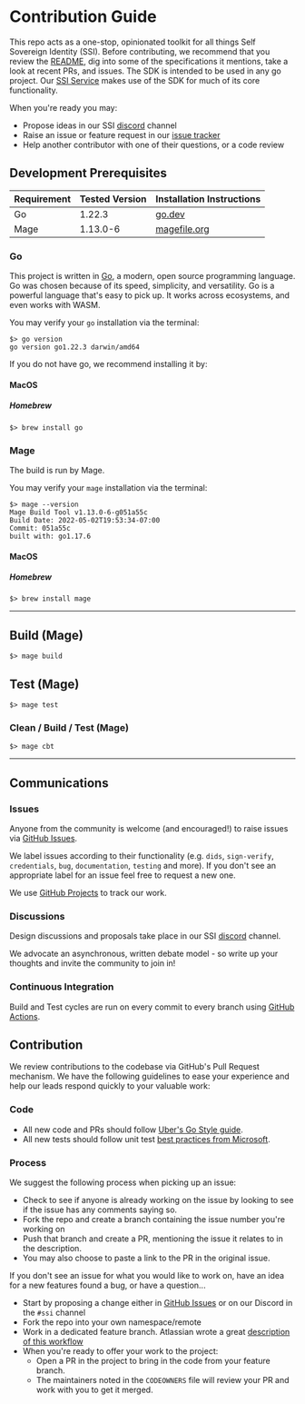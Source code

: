# Contribution Guide

This repo acts as a one-stop, opinionated toolkit for all things Self Sovereign Identity (SSI). Before contributing, we recommend that you review the [README](README.md), dig into some of the specifications it mentions, take a look at recent PRs, and issues. The SDK is intended to be used in any go project. Our [SSI Service](github.com/TBD54566975/ssi-service) makes use of the SDK for much of its core functionality.

When you're ready you may:
* Propose ideas in our SSI [discord](https://discord.com/channels/937858703112155166/969272692891086868) channel
* Raise an issue or feature request in our [issue tracker](https://github.com/TBD54566975/ssi-sdk/issues)
* Help another contributor with one of their questions, or a code review


## Development Prerequisites

| Requirement | Tested Version | Installation Instructions                              |
|-------------|----------------|--------------------------------------------------------|
| Go          | 1.22.3         | [go.dev](https://go.dev/doc/tutorial/compile-install)  |
| Mage        | 1.13.0-6       | [magefile.org](https://magefile.org/)                  |

### Go

This project is written in [Go](https://go.dev/), a modern, open source programming language. Go was chosen because of its speed, simplicity, and versatility. Go is a powerful language that's easy to pick up. It works across ecosystems, and even works with WASM.

You may verify your `go` installation via the terminal:

```
$> go version
go version go1.22.3 darwin/amd64
```

If you do not have go, we recommend installing it by:

#### MacOS

##### Homebrew

```
$> brew install go
```

### Mage

The build is run by Mage.

You may verify your `mage` installation via the terminal:

```
$> mage --version
Mage Build Tool v1.13.0-6-g051a55c
Build Date: 2022-05-02T19:53:34-07:00
Commit: 051a55c
built with: go1.17.6
```

#### MacOS

##### Homebrew

```
$> brew install mage
```

---

## Build (Mage)

```
$> mage build
```

## Test (Mage)

```
$> mage test
```

### Clean / Build / Test (Mage)

```
$> mage cbt
```

---

## Communications

### Issues

Anyone from the community is welcome (and encouraged!) to raise issues
via [GitHub Issues](https://github.com/TBD54566975/ssi-sdk/issues).

We label issues according to their functionality (e.g. `dids`, `sign-verify`, `credentials`, `bug`, `documentation`, `testing` and more). If you don't see an appropriate label for an issue feel free to request a new one. 

We use [GitHub Projects](https://github.com/orgs/TBD54566975/projects/17) to track our work.

### Discussions

Design discussions and proposals take place in our SSI [discord](https://discord.com/channels/937858703112155166/969272692891086868) channel.

We advocate an asynchronous, written debate model - so write up your thoughts and invite the community to join in!

### Continuous Integration

Build and Test cycles are run on every commit to every branch
using [GitHub Actions](https://github.com/TBD54566975/ssi-sdk/actions).

## Contribution

We review contributions to the codebase via GitHub's Pull Request mechanism. We have the following guidelines to ease
your experience and help our leads respond quickly to your valuable work:

### Code
* All new code and PRs should follow [Uber's Go Style guide](https://github.com/uber-go/guide/blob/master/style.md).
* All new tests should follow unit test [best practices from Microsoft](https://learn.microsoft.com/en-us/dotnet/core/testing/unit-testing-best-practices#best-practices). 

### Process
We suggest the following process when picking up an issue:
 * Check to see if anyone is already working on the issue by looking to see if the issue has any comments saying so.
 * Fork the repo and create a branch containing the issue number you're working on
 * Push that branch and create a PR, mentioning the issue it relates to in the description.
 * You may also choose to paste a link to the PR in the original issue.

If you don't see an issue for what you would like to work on, have an idea for a new features found a bug, or have a question...
* Start by proposing a change either in [GitHub Issues](https://github.com/TBD54566975/ssi-sdk/issues) or on our Discord in the `#ssi` channel
* Fork the repo into your own namespace/remote
* Work in a dedicated feature branch. Atlassian wrote a
  great [description of this workflow](https://www.atlassian.com/git/tutorials/comparing-workflows/feature-branch-workflow)
* When you're ready to offer your work to the project:
  * Open a PR in the project to bring in the code from your feature branch.
  * The maintainers noted in the `CODEOWNERS` file will review your PR and work with you to get it merged.
